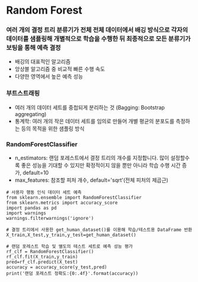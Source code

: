 # Random Forest
### 여러 개의 결정 트리 분류기가 전체 전체 데이터에서 배깅 방식으로 각자의 데이터를 샘플링해 개별적으로 학습을 수행한 뒤 최종적으로 모든 분류기가 보팅을 통해 예측 결정
- 배깅의 대표적인 알고리즘
- 앙상블 알고리즘 중 비교적 빠른 수행 속도
- 다양한 영역에서 높은 예측 성능
### 부트스트래핑 
- 여러 개의 데이터 세트를 중첩되게 분리하는 것 (Bagging: Bootstrap aggregating)
- 통계학: 여러 개의 작은 데이터 세트를 임의로 만들어 개별 평균의 분포도를 측정하는 등의 목적을 위한 샘플링 방식
### RandomForestClassifier
- n_estimators: 랜덤 포레스트에서 결정 트리의 개수를 지정합니다. 많이 설정할수록 좋은 성능을 기대할 수 있지만 확정적이지 않을 뿐만 아니라 학습 수행 시간 증가, default=10
- max_features: 참조할 피처 개수, default='sqrt'(전체 피처의 제곱근)
```
# 사용자 행동 인식 데이터 세트 예측
from sklearn.ensemble import RandomForestClassifier
from sklearn.metrics import accuracy_score
import pandas as pd
import warnings
warnings.filterwarnings('ignore')

# 결정 트리에서 사용한 get_human_dataset()를 이용해 학습/테스트용 DataFrame 반환
X_train,X_test,y_train,y_test=get_human_dataset()

# 랜덤 포레스트 학습 및 별도의 테스트 세트로 예측 성능 평가
rf_clf = RandomForestClassifier()
rf_clf.fit(X_train,y_train)
pred=rf_clf.predict(X_test)
accuracy = accuracy_score(y_test,pred)
print('랜덤 포레스트 정확도:{0:.4f}'.format(accuracy))
```